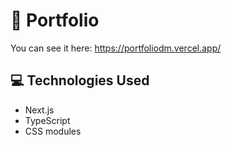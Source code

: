 # 🌟 Portfolio

You can see it here: https://portfoliodm.vercel.app/

## 💻 Technologies Used
  * Next.js
  * TypeScript
  * CSS modules
